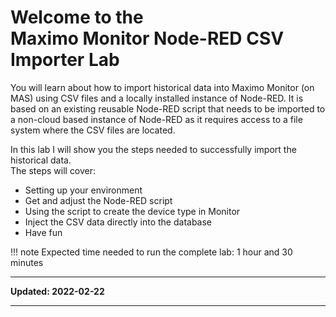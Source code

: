 # Welcome to the </br>Maximo Monitor Node-RED CSV Importer Lab
You will learn about how to import historical data into Maximo Monitor (on MAS) using CSV files and a locally installed instance of Node-RED.
It is based on an existing reusable Node-RED script that needs to be imported to a non-cloud based instance of Node-RED as it requires access to a file system where the CSV files are located.

In this lab I will show you the steps needed to successfully import the historical data.</br>
The steps will cover:

* Setting up your environment
* Get and adjust the Node-RED script
* Using the script to create the device type in Monitor
* Inject the CSV data directly into the database
* Have fun

!!! note
    Expected time needed to run the complete lab: 1 hour and 30 minutes

---

**Updated: 2022-02-22**

---